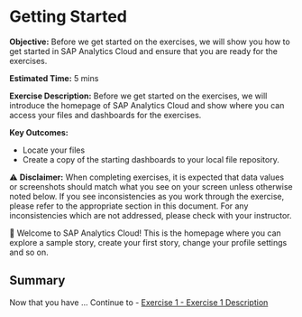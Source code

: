 # **Getting Started**

**Objective:** Before we get started on the exercises, we will
show you how to get started in SAP Analytics Cloud and ensure that you are
ready for the exercises.

**Estimated Time:** 5 mins

**Exercise Description:** Before we get started on the exercises, we will introduce the homepage of SAP Analytics Cloud and show where you can access your files and dashboards for the exercises.

**Key Outcomes:**

* Locate your files
* Create a copy of the starting dashboards to your local file repository.

⚠️ **Disclaimer:** When completing exercises, it is expected that data
values or screenshots should match what you see on your screen unless otherwise
noted below. If you see inconsistencies as you work through the exercise,
please refer to the appropriate section in this document.  For any inconsistencies which are not
addressed, please check with your instructor.

🚩 Welcome to
SAP Analytics Cloud! This is the homepage where you can explore a sample story,
create your first story, change your profile settings and so on.


## Summary

Now that you have ...
Continue to - [Exercise 1 - Exercise 1 Description](../ex1/README.md)
